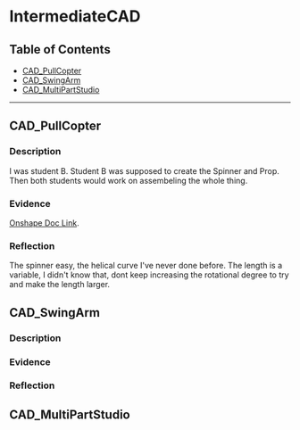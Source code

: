 # IntermediateCAD


## Table of Contents
* [CAD_PullCopter](#CAD_PullCopter)
* [CAD_SwingArm](#CAD_SwingArm)
* [CAD_MultiPartStudio](#CAD_MultiPartStudio)
---



## CAD_PullCopter

### Description
I was student B. Student B was supposed to create the Spinner and Prop. Then both students would work on assembeling the whole thing.
### Evidence
[Onshape Doc Link](https://cvilleschools.onshape.com/documents/4dfdda2c1ff889c8dcbb4703/w/cb4eb8bae6270a91f983b4f1/e/7a28a22105602e994b2ce8f2).

### Reflection
The spinner easy, the helical curve I've never done before. The length is a variable, I didn't know that, dont keep increasing the rotational degree to try and make the length larger.

## CAD_SwingArm

### Description

### Evidence

### Reflection


## CAD_MultiPartStudio
